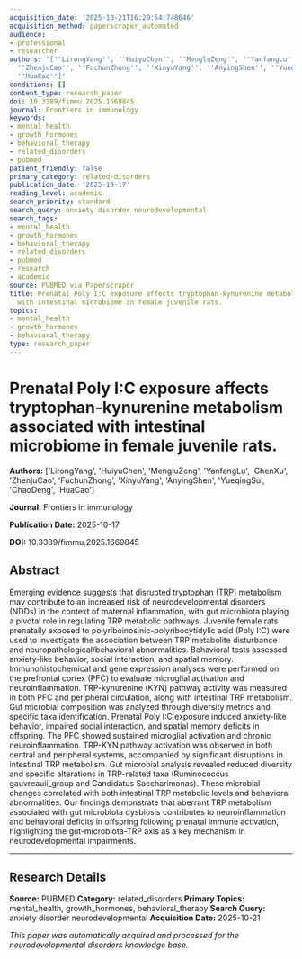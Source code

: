 ```yaml
---
acquisition_date: '2025-10-21T16:20:54.748646'
acquisition_method: paperscraper_automated
audience:
- professional
- researcher
authors: '[''LirongYang'', ''HuiyuChen'', ''MengluZeng'', ''YanfangLu'', ''ChenXu'',
  ''ZhenjuCao'', ''FuchunZhong'', ''XinyuYang'', ''AnyingShen'', ''YueqingSu'', ''ChaoDeng'',
  ''HuaCao'']'
conditions: []
content_type: research_paper
doi: 10.3389/fimmu.2025.1669845
journal: Frontiers in immunology
keywords:
- mental_health
- growth_hormones
- behavioral_therapy
- related_disorders
- pubmed
patient_friendly: false
primary_category: related-disorders
publication_date: '2025-10-17'
reading_level: academic
search_priority: standard
search_query: anxiety disorder neurodevelopmental
search_tags:
- mental_health
- growth_hormones
- behavioral_therapy
- related_disorders
- pubmed
- research
- academic
source: PUBMED via Paperscraper
title: Prenatal Poly I:C exposure affects tryptophan-kynurenine metabolism associated
  with intestinal microbiome in female juvenile rats.
topics:
- mental_health
- growth_hormones
- behavioral_therapy
type: research_paper
---
```


# Prenatal Poly I:C exposure affects tryptophan-kynurenine metabolism associated with intestinal microbiome in female juvenile rats.

**Authors:** ['LirongYang', 'HuiyuChen', 'MengluZeng', 'YanfangLu', 'ChenXu', 'ZhenjuCao', 'FuchunZhong', 'XinyuYang', 'AnyingShen', 'YueqingSu', 'ChaoDeng', 'HuaCao']

**Journal:** Frontiers in immunology

**Publication Date:** 2025-10-17

**DOI:** 10.3389/fimmu.2025.1669845

## Abstract

Emerging evidence suggests that disrupted tryptophan (TRP) metabolism may contribute to an increased risk of neurodevelopmental disorders (NDDs) in the context of maternal inflammation, with gut microbiota playing a pivotal role in regulating TRP metabolic pathways. Juvenile female rats prenatally exposed to polyriboinosinic-polyribocytidylic acid (Poly I:C) were used to investigate the association between TRP metabolite disturbance and neuropathological/behavioral abnormalities. Behavioral tests assessed anxiety-like behavior, social interaction, and spatial memory. Immunohistochemical and gene expression analyses were performed on the prefrontal cortex (PFC) to evaluate microglial activation and neuroinflammation. TRP-kynurenine (KYN) pathway activity was measured in both PFC and peripheral circulation, along with intestinal TRP metabolism. Gut microbial composition was analyzed through diversity metrics and specific taxa identification. Prenatal Poly I:C exposure induced anxiety-like behavior, impaired social interaction, and spatial memory deficits in offspring. The PFC showed sustained microglial activation and chronic neuroinflammation. TRP-KYN pathway activation was observed in both central and peripheral systems, accompanied by significant disruptions in intestinal TRP metabolism. Gut microbial analysis revealed reduced diversity and specific alterations in TRP-related taxa (Ruminococcus gauvreauii_group and Candidatus Saccharimonas). These microbial changes correlated with both intestinal TRP metabolic levels and behavioral abnormalities. Our findings demonstrate that aberrant TRP metabolism associated with gut microbiota dysbiosis contributes to neuroinflammation and behavioral deficits in offspring following prenatal immune activation, highlighting the gut-microbiota-TRP axis as a key mechanism in neurodevelopmental impairments.

---

## Research Details

**Source:** PUBMED
**Category:** related_disorders
**Primary Topics:** mental_health, growth_hormones, behavioral_therapy
**Search Query:** anxiety disorder neurodevelopmental
**Acquisition Date:** 2025-10-21

*This paper was automatically acquired and processed for the neurodevelopmental disorders knowledge base.*
